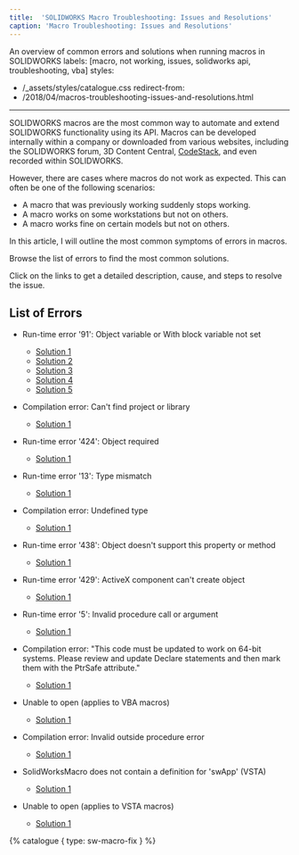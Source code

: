 ```yaml
---
title:  'SOLIDWORKS Macro Troubleshooting: Issues and Resolutions'
caption: 'Macro Troubleshooting: Issues and Resolutions'
---
```

 An overview of common errors and solutions when running macros in SOLIDWORKS
labels: [macro, not working, issues, solidworks api, troubleshooting, vba]
styles:
  - /_assets/styles/catalogue.css
redirect-from:
  - /2018/04/macros-troubleshooting-issues-and-resolutions.html
---
SOLIDWORKS macros are the most common way to automate and extend SOLIDWORKS functionality using its API.
Macros can be developed internally within a company or downloaded from various websites, including the SOLIDWORKS forum, 3D Content Central, [CodeStack](/docs/codestack/solidworks-tools), and even recorded within SOLIDWORKS.

However, there are cases where macros do not work as expected. This can often be one of the following scenarios:

* A macro that was previously working suddenly stops working.
* A macro works on some workstations but not on others.
* A macro works fine on certain models but not on others.

In this article, I will outline the most common symptoms of errors in macros.

Browse the list of errors to find the most common solutions.

Click on the links to get a detailed description, cause, and steps to resolve the issue.

## List of Errors

* Run-time error '91': Object variable or With block variable not set
  * [Solution 1](/docs/codestack/solidworks-api/troubleshooting/macros/assembly-drawing-lightweight-components/)
  * [Solution 2](/docs/codestack/solidworks-api/troubleshooting/macros/macro-multiple-entry-points/)
  * [Solution 3](/docs/codestack/solidworks-api/troubleshooting/macros/create-sketch-segments-error/)
  * [Solution 4](/docs/codestack/solidworks-api/troubleshooting/macros/preconditions-not-met/)
  * [Solution 5](/docs/codestack/solidworks-api/troubleshooting/macros/selection-inconsistency/)

* Compilation error: Can't find project or library
  * [Solution 1](/docs/codestack/solidworks-api/troubleshooting/macros/missing-solidworks-type-library-references/)

* Run-time error '424': Object required
  * [Solution 1](/docs/codestack/solidworks-api/troubleshooting/macros/merged-macro-error/)

* Run-time error '13': Type mismatch
  * [Solution 1](/docs/codestack/solidworks-api/troubleshooting/macros/preconditions-not-met/)

* Compilation error: Undefined type
  * [Solution 1](/docs/codestack/solidworks-api/troubleshooting/macros/swb-macro-error/)

* Run-time error '438': Object doesn't support this property or method
  * [Solution 1](/docs/codestack/solidworks-api/troubleshooting/macros/future-version-apis/)

* Run-time error '429': ActiveX component can't create object
  * [Solution 1](/docs/codestack/solidworks-api/troubleshooting/macros/missing-com-component/)

* Run-time error '5': Invalid procedure call or argument
  * [Solution 1](/docs/codestack/solidworks-api/troubleshooting/macros/model-title-inconsistency-displaying-extension/)

* Compilation error: "This code must be updated to work on 64-bit systems. Please review and update Declare statements and then mark them with the PtrSafe attribute."
  * [Solution 1](/docs/codestack/solidworks-api/troubleshooting/macros/windows-api-functions-incorrect-use/)

* Unable to open (applies to VBA macros)
  * [Solution 1](/docs/codestack/solidworks-api/troubleshooting/macros/too-long-macro-path/)

* Compilation error: Invalid outside procedure error
  * [Solution 1](/docs/codestack/solidworks-api/troubleshooting/macros/too-long-vba-macro-line/)

* SolidWorksMacro does not contain a definition for 'swApp' (VSTA)
  * [Solution 1](/docs/codestack/solidworks-api/troubleshooting/macros/vsta-invalid-namespace/)

* Unable to open (applies to VSTA macros)
  * [Solution 1](/docs/codestack/solidworks-api/troubleshooting/macros/run-vsta-macro-error/)

{% catalogue { type: sw-macro-fix } %}